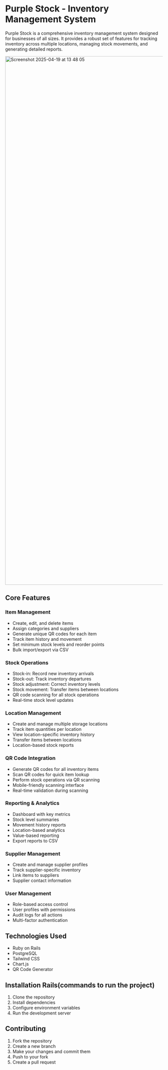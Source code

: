 # Purple Stock - Inventory Management System

Purple Stock is a comprehensive inventory management system designed for businesses of all sizes. It provides a robust set of features for tracking inventory across multiple locations, managing stock movements, and generating detailed reports.

<img width="1691" alt="Screenshot 2025-04-19 at 13 48 05" src="https://github.com/user-attachments/assets/f9a040e4-f3af-456b-8b3c-d6b4ca59afcd" />

## Core Features

### Item Management
- Create, edit, and delete items
- Assign categories and suppliers
- Generate unique QR codes for each item
- Track item history and movement
- Set minimum stock levels and reorder points
- Bulk import/export via CSV

### Stock Operations
- Stock-in: Record new inventory arrivals
- Stock-out: Track inventory departures
- Stock adjustment: Correct inventory levels
- Stock movement: Transfer items between locations
- QR code scanning for all stock operations
- Real-time stock level updates

### Location Management
- Create and manage multiple storage locations
- Track item quantities per location
- View location-specific inventory history
- Transfer items between locations
- Location-based stock reports

### QR Code Integration
- Generate QR codes for all inventory items
- Scan QR codes for quick item lookup
- Perform stock operations via QR scanning
- Mobile-friendly scanning interface
- Real-time validation during scanning

### Reporting & Analytics
- Dashboard with key metrics
- Stock level summaries
- Movement history reports
- Location-based analytics
- Value-based reporting
- Export reports to CSV

### Supplier Management
- Create and manage supplier profiles
- Track supplier-specific inventory
- Link items to suppliers
- Supplier contact information

### User Management
- Role-based access control
- User profiles with permissions
- Audit logs for all actions
- Multi-factor authentication

## Technologies Used
- Ruby on Rails
- PostgreSQL
- Tailwind CSS
- Chart.js
- QR Code Generator

## Installation Rails(commands to run the project)

1. Clone the repository
2. Install dependencies
3. Configure environment variables
4. Run the development server

## Contributing

1. Fork the repository
2. Create a new branch
3. Make your changes and commit them
4. Push to your fork
5. Create a pull request
